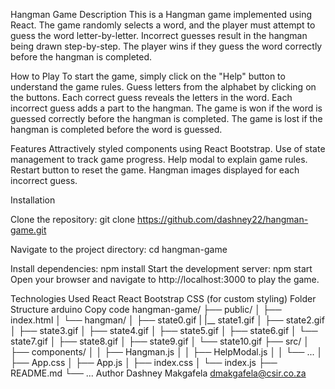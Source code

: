 Hangman Game
Description
This is a Hangman game implemented using React. The game randomly selects a word, and the player must attempt to guess the word letter-by-letter. Incorrect guesses result in the hangman being drawn step-by-step. The player wins if they guess the word correctly before the hangman is completed.

How to Play
To start the game, simply click on the "Help" button to understand the game rules.
Guess letters from the alphabet by clicking on the buttons.
Each correct guess reveals the letters in the word.
Each incorrect guess adds a part to the hangman.
The game is won if the word is guessed correctly before the hangman is completed.
The game is lost if the hangman is completed before the word is guessed.

Features
Attractively styled components using React Bootstrap.
Use of state management to track game progress.
Help modal to explain game rules.
Restart button to reset the game.
Hangman images displayed for each incorrect guess.

Installation

Clone the repository:
git clone https://github.com/dashney22/hangman-game.git

Navigate to the project directory:
cd hangman-game

Install dependencies:
npm install
Start the development server:
npm start
Open your browser and navigate to http://localhost:3000 to play the game.

Technologies Used
React
React Bootstrap
CSS (for custom styling)
Folder Structure
arduino
Copy code
hangman-game/
  ├── public/
  │   ├── index.html
  │   └── hangman/
  │       ├── state0.gif
  |       |__ state1.gif
  │       ├── state2.gif
  │       ├── state3.gif
  │       ├── state4.gif
  │       ├── state5.gif
  │       ├── state6.gif
  │       └── state7.gif
  │       ├── state8.gif
  │       ├── state9.gif
  │       └── state10.gif
  ├── src/
  │   ├── components/
  │   │   ├── Hangman.js
  │   │   ├── HelpModal.js
  │   │   └── ...
  │   ├── App.css
  │   ├── App.js
  │   ├── index.css
  │   └── index.js
  ├── README.md
  └── ...
Author
Dashney Makgafela
dmakgafela@csir.co.za